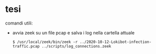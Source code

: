 # tesi

comandi utili:

- avvia zeek su un file pcap e salva i log nella cartella attuale

    `$ /usr/local/zeek/bin/zeek -r ../2020-10-12-Lokibot-infection-traffic.pcap ../scripts/log_connections.zeek`
